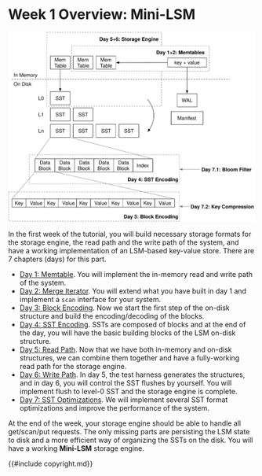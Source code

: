 # Week 1 Overview: Mini-LSM

![Chapter Overview](./lsm-tutorial/week1-overview.svg)

In the first week of the tutorial, you will build necessary storage formats for the storage engine, the read path and the write path of the system, and have a working implementation of an LSM-based key-value store. There are 7 chapters (days) for this part.

* [Day 1: Memtable](./week1-01-memtable.md). You will implement the in-memory read and write path of the system.
* [Day 2: Merge Iterator](./week1-02-merge-iterator.md). You will extend what you have built in day 1 and implement a `scan` interface for your system.
* [Day 3: Block Encoding](./week1-03-block.md). Now we start the first step of the on-disk structure and build the encoding/decoding of the blocks.
* [Day 4: SST Encoding](./week1-04-sst.md). SSTs are composed of blocks and at the end of the day, you will have the basic building blocks of the LSM on-disk structure.
* [Day 5: Read Path](./week1-05-read-path.md). Now that we have both in-memory and on-disk structures, we can combine them together and have a fully-working read path for the storage engine.
* [Day 6: Write Path](./week1-06-write-path.md). In day 5, the test harness generates the structures, and in day 6, you will control the SST flushes by yourself. You will implement flush to level-0 SST and the storage engine is complete.
* [Day 7: SST Optimizations](./week1-07-sst-optimizations.md). We will implement several SST format optimizations and improve the performance of the system.

At the end of the week, your storage engine should be able to handle all get/scan/put requests. The only missing parts are persisting the LSM state to disk and a more efficient way of organizing the SSTs on the disk. You will have a working **Mini-LSM** storage engine.

{{#include copyright.md}}

